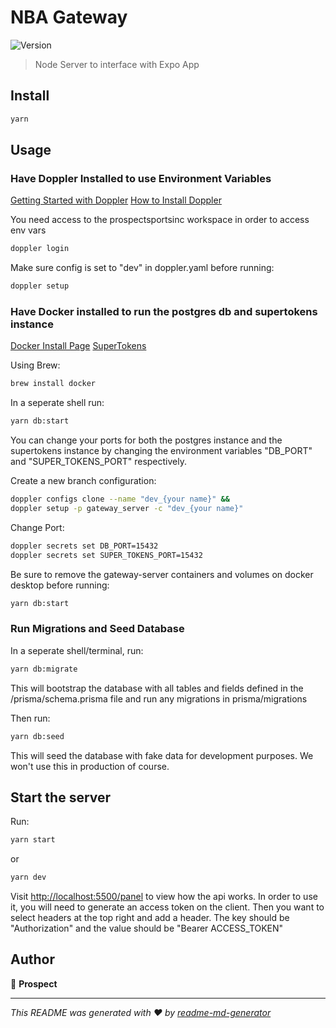 # NBA Gateway

![Version](https://img.shields.io/badge/version-1.0.0-blue.svg?cacheSeconds=2592000)

> Node Server to interface with Expo App

## Install

```sh
yarn
```

## Usage

### Have Doppler Installed to use Environment Variables

[Getting Started with Doppler](https://docs.doppler.com/docs/getting-started)
[How to Install Doppler](https://docs.doppler.com/docs/install-cli)

You need access to the prospectsportsinc workspace in order to access env vars

```sh
doppler login
```

Make sure config is set to "dev" in doppler.yaml before running:

```sh
doppler setup
```

### Have Docker installed to run the postgres db and supertokens instance

[Docker Install Page](https://www.docker.com)
[SuperTokens](https://supertokens.com)

Using Brew:

```sh
brew install docker

```

In a seperate shell run:

```sh
yarn db:start
```

You can change your ports for both the postgres instance
and the supertokens instance by changing the environment
variables "DB_PORT" and "SUPER_TOKENS_PORT" respectively.

Create a new branch configuration:

```sh
doppler configs clone --name "dev_{your name}" && 
doppler setup -p gateway_server -c "dev_{your name}"
```

Change Port:

```sh
doppler secrets set DB_PORT=15432
doppler secrets set SUPER_TOKENS_PORT=15432
```

Be sure to remove the gateway-server containers and volumes on docker desktop
before running:

```sh
yarn db:start
```

### Run Migrations and Seed Database

In a seperate shell/terminal, run:

```sh
yarn db:migrate
```

This will bootstrap the database with all tables and fields
defined in the /prisma/schema.prisma file and run any migrations
in prisma/migrations

Then run:

```sh
yarn db:seed
```

This will seed the database with fake data for development purposes.
We won't use this in production of course.

## Start the server

Run:

```sh
yarn start
```

or

```sh
yarn dev
```

Visit [http://localhost:5500/panel](http://localhost:5500/panel)
to view how the api works. In order to use it, you will need to generate
an access token on the client. Then you want to select headers at the top right
and add a header. The key should be "Authorization" and the value should be
"Bearer ACCESS_TOKEN"

## Author

👤 **Prospect**

***
_This README was generated with ❤️ by [readme-md-generator](https://github.com/kefranabg/readme-md-generator)_
